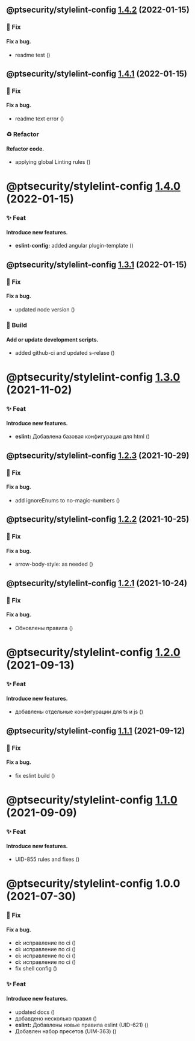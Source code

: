 ## @ptsecurity/stylelint-config [1.4.2](https://github.com/positive-js/pt-code-style/compare/@ptsecurity/stylelint-config@1.4.1...@ptsecurity/stylelint-config@1.4.2) (2022-01-15)


### 🐛  Fix
#### Fix a bug.

* readme test ([](https://github.com/positive-js/pt-code-style/commit/3b55bef))

## @ptsecurity/stylelint-config [1.4.1](https://github.com/positive-js/pt-code-style/compare/@ptsecurity/stylelint-config@1.4.0...@ptsecurity/stylelint-config@1.4.1) (2022-01-15)


### 🐛  Fix
#### Fix a bug.

* readme text error ([](https://github.com/positive-js/pt-code-style/commit/677afc0))


### ♻️  Refactor
#### Refactor code.

* applying global Linting rules ([](https://github.com/positive-js/pt-code-style/commit/0273f0f))

# @ptsecurity/stylelint-config [1.4.0](https://github.com/positive-js/pt-code-style/compare/@ptsecurity/stylelint-config@1.3.1...@ptsecurity/stylelint-config@1.4.0) (2022-01-15)


### ✨  Feat
#### Introduce new features.

* **eslint-config:** added angular plugin-template ([](https://github.com/positive-js/pt-code-style/commit/6ffbf0e))

## @ptsecurity/stylelint-config [1.3.1](https://github.com/positive-js/pt-code-style/compare/@ptsecurity/stylelint-config@1.3.0...@ptsecurity/stylelint-config@1.3.1) (2022-01-15)


### 🐛  Fix
#### Fix a bug.

* updated node version ([](https://github.com/positive-js/pt-code-style/commit/75c3d79))


### 🔨  Build
#### Add or update development scripts.

* added github-ci and updated s-relase ([](https://github.com/positive-js/pt-code-style/commit/52babbe))

# @ptsecurity/stylelint-config [1.3.0](https://gitlab.ptsecurity.com/ui/core/pt-code-style/compare/@ptsecurity/stylelint-config@1.2.3...@ptsecurity/stylelint-config@1.3.0) (2021-11-02)


### ✨  Feat
#### Introduce new features.

* **eslint:** Добавлена базовая конфигурация для html ([](https://gitlab.ptsecurity.com/ui/core/pt-code-style/commit/fffeb19))

## @ptsecurity/stylelint-config [1.2.3](https://gitlab.ptsecurity.com/ui/core/pt-code-style/compare/@ptsecurity/stylelint-config@1.2.2...@ptsecurity/stylelint-config@1.2.3) (2021-10-29)


### 🐛  Fix
#### Fix a bug.

* add ignoreEnums to no-magic-numbers ([](https://gitlab.ptsecurity.com/ui/core/pt-code-style/commit/9f99958))

## @ptsecurity/stylelint-config [1.2.2](https://gitlab.ptsecurity.com/ui/core/pt-code-style/compare/@ptsecurity/stylelint-config@1.2.1...@ptsecurity/stylelint-config@1.2.2) (2021-10-25)


### 🐛  Fix
#### Fix a bug.

* arrow-body-style: as needed ([](https://gitlab.ptsecurity.com/ui/core/pt-code-style/commit/b3d73e4))

## @ptsecurity/stylelint-config [1.2.1](https://gitlab.ptsecurity.com/ui/core/pt-code-style/compare/@ptsecurity/stylelint-config@1.2.0...@ptsecurity/stylelint-config@1.2.1) (2021-10-24)


### 🐛  Fix
#### Fix a bug.

* Обновлены правила ([](https://gitlab.ptsecurity.com/ui/core/pt-code-style/commit/2289653))

# @ptsecurity/stylelint-config [1.2.0](https://gitlab.ptsecurity.com/ui/core/pt-code-style/compare/@ptsecurity/stylelint-config@1.1.1...@ptsecurity/stylelint-config@1.2.0) (2021-09-13)


### ✨  Feat
#### Introduce new features.

* добавлены отдельные конфигурации для ts и js ([](https://gitlab.ptsecurity.com/ui/core/pt-code-style/commit/2bc9125))

## @ptsecurity/stylelint-config [1.1.1](https://gitlab.ptsecurity.com/ui/core/pt-code-style/compare/@ptsecurity/stylelint-config@1.1.0...@ptsecurity/stylelint-config@1.1.1) (2021-09-12)


### 🐛  Fix
#### Fix a bug.

* fix eslint build ([](https://gitlab.ptsecurity.com/ui/core/pt-code-style/commit/1468529))

# @ptsecurity/stylelint-config [1.1.0](https://gitlab.ptsecurity.com/ui/core/pt-code-style/compare/@ptsecurity/stylelint-config@1.0.0...@ptsecurity/stylelint-config@1.1.0) (2021-09-09)


### ✨  Feat
#### Introduce new features.

* UID-855 rules and fixes ([](https://gitlab.ptsecurity.com/ui/core/pt-code-style/commit/237b531))

# @ptsecurity/stylelint-config 1.0.0 (2021-07-30)


### 🐛  Fix
#### Fix a bug.

* **ci:** исправление по ci ([](https://gitlab.ptsecurity.com/ui/core/pt-code-style/commit/6e5533a))
* **ci:** исправление по ci ([](https://gitlab.ptsecurity.com/ui/core/pt-code-style/commit/921c02b))
* **ci:** исправление по ci ([](https://gitlab.ptsecurity.com/ui/core/pt-code-style/commit/1714075))
* **ci:** исправление по ci ([](https://gitlab.ptsecurity.com/ui/core/pt-code-style/commit/92729f8))
* fix shell config ([](https://gitlab.ptsecurity.com/ui/core/pt-code-style/commit/8213876))


### ✨  Feat
#### Introduce new features.

* updated docs ([](https://gitlab.ptsecurity.com/ui/core/pt-code-style/commit/2852b7e))
* добавдено несколько правил ([](https://gitlab.ptsecurity.com/ui/core/pt-code-style/commit/bf0707a))
* **eslint:** Добавлены новые правила eslint (UID-621) ([](https://gitlab.ptsecurity.com/ui/core/pt-code-style/commit/ef22658))
* Добавлен набор пресетов (UIM-363) ([](https://gitlab.ptsecurity.com/ui/core/pt-code-style/commit/e4bb210))
